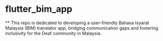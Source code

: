 # flutter_bim_app
** This repo is dedicated to developing a user-friendly Bahasa Isyarat Malaysia (BIM) translator app, bridging communication gaps and fostering inclusivity for the Deaf community in Malaysia.
